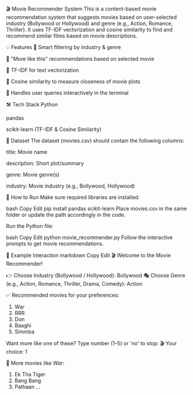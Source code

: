 

🎬 Movie Recommender System
This is a content-based movie recommendation system that suggests movies based on user-selected industry (Bollywood or Hollywood) and genre (e.g., Action, Romance, Thriller). It uses TF-IDF vectorization and cosine similarity to find and recommend similar films based on movie descriptions.

💡 Features
🎯 Smart filtering by industry & genre

🎯 "More like this" recommendations based on selected movie

🧠 TF-IDF for text vectorization

📐 Cosine similarity to measure closeness of movie plots

📂 Handles user queries interactively in the terminal

🛠️ Tech Stack
Python

pandas

scikit-learn (TF-IDF & Cosine Similarity)

📁 Dataset
The dataset (movies.csv) should contain the following columns:

title: Movie name

description: Short plot/summary

genre: Movie genre(s)

industry: Movie industry (e.g., Bollywood, Hollywood)

🚀 How to Run
Make sure required libraries are installed:

bash
Copy
Edit
pip install pandas scikit-learn
Place movies.csv in the same folder or update the path accordingly in the code.

Run the Python file:

bash
Copy
Edit
python movie_recommender.py
Follow the interactive prompts to get movie recommendations.

📌 Example Interaction
markdown
Copy
Edit
🎬 Welcome to the Movie Recommender!

👉 Choose Industry (Bollywood / Hollywood): Bollywood
🎭 Choose Genre (e.g., Action, Romance, Thriller, Drama, Comedy): Action

✅ Recommended movies for your preferences:

1. War
2. RRR
3. Don
4. Baaghi
5. Simmba

  Want more like one of these? Type number (1–5) or 'no' to stop:
🎬 Your choice: 1

🧠 More movies like *War*:

1. Ek Tha Tiger
2. Bang Bang
3. Pathaan
...